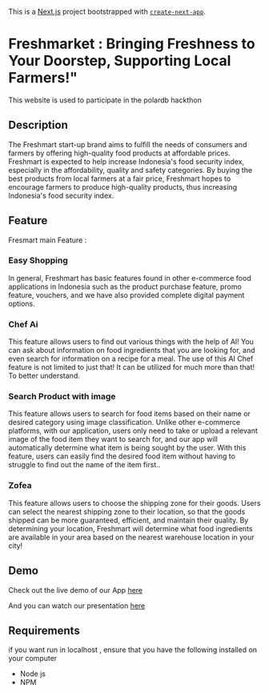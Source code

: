 This is a [Next.js](https://nextjs.org/) project bootstrapped with [`create-next-app`](https://github.com/vercel/next.js/tree/canary/packages/create-next-app).

# Freshmarket :  Bringing Freshness to Your Doorstep, Supporting Local Farmers!"

This website is used to participate in the polardb hackthon

<!-- <img src="./showcase/web.png"  width="300" height="300"/>
<img src="./showcase/mobile.png"  width="300" height="300"/> -->

## Description 


The Freshmart start-up brand aims to fulfill the needs of consumers and farmers by offering high-quality food products at affordable prices. Freshmart is expected to help increase Indonesia's food security index, especially in the affordability, quality and safety categories. By buying the best products from local farmers at a fair price, Freshmart hopes to encourage farmers to produce high-quality products, thus increasing Indonesia's food security index.

## Feature
Fresmart main Feature :

### Easy Shopping
In general, Freshmart has basic features found in other e-commerce food applications in Indonesia such as the product purchase feature, promo feature, vouchers, and we have also provided complete digital payment options.


### Chef Ai
This feature allows users to find out various things with the help of AI! You can ask about information on food ingredients that you are looking for, and even search for information on a recipe for a meal. The use of this AI Chef feature is not limited to just that! It can be utilized for much more than that! To better understand.



### Search Product with image

This feature allows users to search for food items based on their name or desired category using image classification. Unlike other e-commerce platforms, with our application, users only need to take or upload a relevant image of the food item they want to search for, and our app will automatically determine what item is being sought by the user. With this feature, users can easily find the desired food item without having to struggle to find out the name of the item first..


### Zofea

This feature allows users to choose the shipping zone for their goods. Users can select the nearest shipping zone to their location, so that the goods shipped can be more guaranteed, efficient, and maintain their quality. By determining your location, Freshmart will determine what food ingredients are available in your area based on the nearest warehouse location in your city!
<!-- 
<img src="./showcase/zofea1.png" width="300" height="300"/>
<img src="./showcase/zofea2.png" width="300" height="300"/> -->










## Demo
Check out the live demo of our App <a href="https://freshmartid.shop/"> here</a>

And you can watch our presentation <a href="https://www.youtube.com/watch?v=D4Ud1F5tReQ">here</a>





## Requirements
if you want run in localhost , ensure that you have the following installed on your computer

- Node js
- NPM


